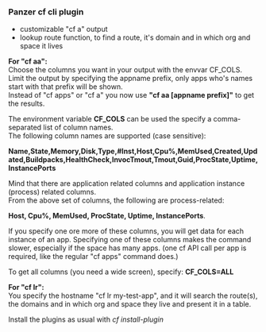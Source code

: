 ### Panzer cf cli plugin

* customizable "cf a" output
* lookup route function, to find a route, it's domain and in which org and space it lives

**For "cf aa":**  
Choose the columns you want in your output with the envvar CF_COLS.  
Limit the output by specifying the appname prefix, only apps who's names start with that prefix will be shown.  
Instead of "cf apps" or "cf a" you now use **"cf aa [appname prefix]"** to get the results.  

The environment variable **CF_COLS** can be used the specify a comma-separated list of column names.  
The following column names are supported (case sensitive): 

**Name,State,Memory,Disk,Type,#Inst,Host,Cpu%,MemUsed,Created,Updated,Buildpacks,HealthCheck,InvocTmout,Tmout,Guid,ProcState,Uptime,InstancePorts**   

Mind that there are application related columns and application instance (process) related columns.  
From the above set of columns, the following are process-related: 

**Host, Cpu%, MemUsed, ProcState, Uptime, InstancePorts**.  


If you specify one ore more of these columns, you will get data for each instance of an app. Specifying one of these columns makes the command slower, especially if the space has many apps. (one cf API call per app is required, like the regular "cf apps" command does.)

To get all columns (you need a wide screen), specify: **CF_COLS=ALL**

**For "cf lr":**  
You specify the hostname "cf lr my-test-app", and it will search the route(s), the domains and in which org and space they live and present it in a table.

Install the plugins as usual with _cf install-plugin <plugin binary>_
